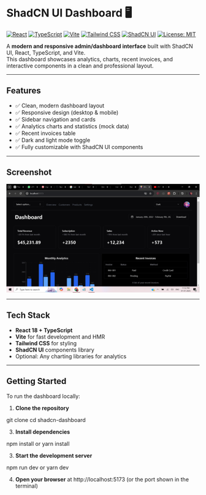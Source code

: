 # ShadCN UI Dashboard 🖥️

[![React](https://img.shields.io/badge/React-18-blue)](https://reactjs.org/)
[![TypeScript](https://img.shields.io/badge/TypeScript-5.2-blue)](https://www.typescriptlang.org/)
[![Vite](https://img.shields.io/badge/Vite-5.1-green)](https://vitejs.dev/)
[![Tailwind CSS](https://img.shields.io/badge/TailwindCSS-3.3-purple)](https://tailwindcss.com/)
[![ShadCN UI](https://img.shields.io/badge/ShadCN_UI-1.0-orange)](https://ui.shadcn.com/)
[![License: MIT](https://img.shields.io/badge/License-MIT-yellow.svg)](LICENSE)

A **modern and responsive admin/dashboard interface** built with ShadCN UI, React, TypeScript, and Vite.  
This dashboard showcases analytics, charts, recent invoices, and interactive components in a clean and professional layout.

---

## Features

- ✅ Clean, modern dashboard layout  
- ✅ Responsive design (desktop & mobile)  
- ✅ Sidebar navigation and cards  
- ✅ Analytics charts and statistics (mock data)  
- ✅ Recent invoices table  
- ✅ Dark and light mode toggle  
- ✅ Fully customizable with ShadCN UI components  

---

## Screenshot

![Dashboard Screenshot](./image.png)

---

## Tech Stack

- **React 18 + TypeScript**  
- **Vite** for fast development and HMR  
- **Tailwind CSS** for styling  
- **ShadCN UI** components library  
- Optional: Any charting libraries for analytics  

---

## Getting Started

To run the dashboard locally:

1. **Clone the repository**
   
git clone <your-repo-link>
cd shadcn-dashboard

3. **Install dependencies**

npm install
or
yarn install

3. **Start the development server**

npm run dev
or
yarn dev

4. **Open your browser** at http://localhost:5173 (or the port shown in the terminal)
